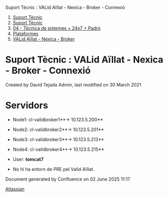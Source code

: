 Suport Tècnic : VALid Aïllat - Nexica - Broker - Connexió  

1.  [Suport Tècnic](index.md)
2.  [Suport Tècnic](13893782.md)
3.  [04 - Tècnica de sistemes + 24x7 + Padró](26313202.md)
4.  [Plataformes](Plataformes_41520520.md)
5.  [VALid Aïllat - Nexica - Broker](41522217.md)

Suport Tècnic : VALid Aïllat - Nexica - Broker - Connexió
=========================================================

Created by David Tejada Admin, last modified on 30 March 2021

Servidors 
==========

*   Node1: cl-validbroker1**→ 10.123.5.200**
    
*   Node2: cl-validbroker2**→ 10.123.5.201**
*   Node3: cl-validbroker3**→ 10.123.5.213**
*   Node4: cl-validbroker4**→ 10.123.5.215**
*   User: **tomcat7**

*   No hi ha entorn de PRE pel Valid Aïllat.
    

Document generated by Confluence on 02 June 2025 11:17

[Atlassian](http://www.atlassian.com/)